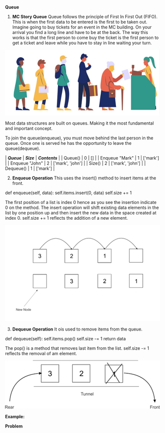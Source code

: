 
**Queue**

1. **MC Story Queue**
Queue follows the principle of First In First Out (FIFO). This is when the first data to be entered is the first to be taken out. 
Imagine going to buy tickets for an event in the MC building. On your arrival you find a long line and have to be at the back. The way this works is that the first person to come buy the ticket is the first person to get a ticket and leave while you have to stay in line waiting your turn. 

<img src="/queue-at-a-bank.png">

Most data structures are built on queues. Making it the most fundamental and important concept. 

To join the queue(enqueue), you must move behind the last person in the queue. Once one is served he has the opportunity to leave the queue(dequeue). 

| ***Queue*** | ***Size*** | ***Contents*** | 
| Queue() | 0 | [] |
| Enqueue "Mark" | 1 | ['mark'] |
| Enqueue "John" | 2 | ['mark', 'john'] |
| Size() | 2 | ['mark', 'john'] |
| Dequeue() | 1 | ['mark'] |


2. **Enqueue Operation**
This uses the insert() method to insert items at the front.

def enqueue(self, data): 
    self.items.insert(0, data) 
    self.size += 1 

The first position of a list is index 0 hence as you see the insertion indicate 0 on the method. The insert operation will shift existing data elements in the list by one position up and then insert the new data in the space created at index 0. self.size += 1 reflects the addition of a new element. 

<img src="/node.jpg">

3. **Dequeue Operation**
It ois used to remove items from the queue. 

def dequeue(self):
    self.items.pop()
    self.size -= 1
    return data

The pop() is a method that removes last item from the list. self.size -= 1 reflects the removal of am element.

<img src="/dequeue.jpg">

**Example:**

**Problem**

